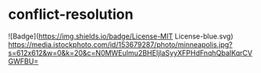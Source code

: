 # conflict-resolution
![Badge](https://img.shields.io/badge/License-MIT License-blue.svg)
https://media.istockphoto.com/id/153679287/photo/minneapolis.jpg?s=612x612&w=0&k=20&c=N0MWEuImu2BHEIjlaSyyXFPHdFnqhQbaIKqrCVGWFBU=
